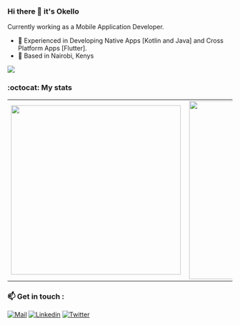 ### Hi there 👋 it's Okello

Currently working as a Mobile Application Developer.

- 🌱 Experienced in Developing Native Apps [Kotlin and Java] and Cross Platform Apps [Flutter].    
-  🔭 Based in Nairobi, Kenys
<!-- -  I’m currently working Professionaly Using Flutter for Cross Platform Apps. -->
<!-- - ⚡ Based in Kakamega, Kenya. -->

![](https://komarev.com/ghpvc/?username=okelloEnos&color=green)

### :octocat: My stats
  <table>
  <tr>
      <td><img width="380px" align="left" src="https://github-readme-stats.vercel.app/api?username=okelloEnos&show_icons=true&theme=dark"/></td>
      <td><img width="400px" align="left" src="https://github-readme-stats.vercel.app/api/top-langs/?username=okelloEnos&hide=css&layout=compact&theme=dark"/></td>      
  </tr>   
</table>

### 📫 Get in touch :

[![Mail](https://img.shields.io/badge/-Say%20Hi!-green?style=for-the-badge&logo=gmail)](mailto:enosokello@gmail.com)
[![Linkedin](https://img.shields.io/badge/-LinkedIn-green?style=for-the-badge&logo=Linkedin)](https://www.linkedin.com/in/enos-okello-325450181/)
[![Twitter](https://img.shields.io/badge/-Twitter-green?style=for-the-badge&logo=twitter)](https://twitter.com/OkelloEnos)
<!-- [![Twitter](https://img.shields.io/badge/-Facebook-green?style=for-the-badge&logo=facebook)](https://web.facebook.com/enos.okello.10/) -->
<!-- [![Instagram](https://img.shields.io/badge/-Instagram-green?style=for-the-badge&logo=instagram)](https://www.instagram.com/okello_enos/) -->
<!--

- 🔭 I’m currently working on ...
- 🌱 I’m currently learning ...
- 👯 I’m looking to collaborate on ...
- 🤔 I’m looking for help with ...
- 💬 Ask me about ...
- 📫 How to reach me: ...
- 😄 Pronouns: ...
- ⚡ Fun fact: ...
-->
